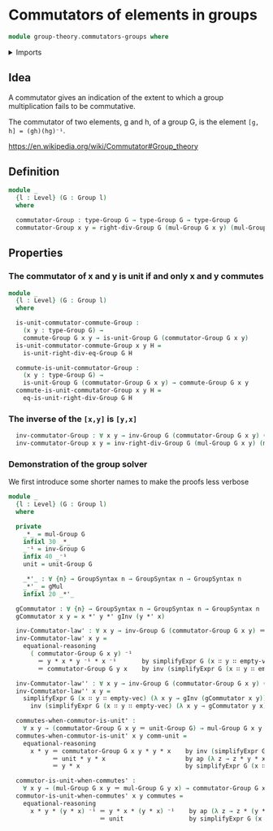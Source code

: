# Commutators of elements in groups

```agda
module group-theory.commutators-groups where
```

<details><summary>Imports</summary>
```agda
open import group-theory.group-solver
open import group-theory.groups
open import foundation.dependent-pair-types
open import foundation.equational-reasoning
open import foundation.identity-types
open import foundation.sets
open import foundation.universe-levels
```
</details>

## Idea

A commutator gives an indication of the extent to which a group multiplication fails to be commutative.

The commutator of two elements, g and h, of a group G, is the element `[g, h] = (gh)(hg)⁻¹`.

https://en.wikipedia.org/wiki/Commutator#Group_theory

## Definition

```agda
module _
  {l : Level} (G : Group l)
  where

  commutator-Group : type-Group G → type-Group G → type-Group G
  commutator-Group x y = right-div-Group G (mul-Group G x y) (mul-Group G y x)
```

## Properties

### The commutator of x and y is unit if and only x and y commutes

```agda
module _
  {l : Level} (G : Group l)
  where

  is-unit-commutator-commute-Group :
    (x y : type-Group G) →
    commute-Group G x y → is-unit-Group G (commutator-Group G x y)
  is-unit-commutator-commute-Group x y H =
    is-unit-right-div-eq-Group G H

  commute-is-unit-commutator-Group :
    (x y : type-Group G) →
    is-unit-Group G (commutator-Group G x y) → commute-Group G x y
  commute-is-unit-commutator-Group x y H =
    eq-is-unit-right-div-Group G H
```

### The inverse of the `[x,y]` is `[y,x]`

```agda
  inv-commutator-Group : ∀ x y → inv-Group G (commutator-Group G x y) ＝ commutator-Group G y x
  inv-commutator-Group x y = inv-right-div-Group G (mul-Group G x y) (mul-Group G y x)
```

### Demonstration of the group solver

We first introduce some shorter names to make the proofs less verbose

```agda
module _
  {l : Level} (G : Group l)
  where

  private
    _*_ = mul-Group G
    infixl 30 _*_
    _⁻¹ = inv-Group G
    infix 40 _⁻¹
    unit = unit-Group G

    _*'_ : ∀ {n} → GroupSyntax n → GroupSyntax n → GroupSyntax n
    _*'_ = gMul
    infixl 20 _*'_

  gCommutator : ∀ {n} → GroupSyntax n → GroupSyntax n → GroupSyntax n
  gCommutator x y = x *' y *' gInv (y *' x)

  inv-Commutator-law' : ∀ x y → inv-Group G (commutator-Group G x y) ＝ commutator-Group G y x
  inv-Commutator-law' x y =
    equational-reasoning
      ( commutator-Group G x y) ⁻¹
        ＝ y * x * y ⁻¹ * x ⁻¹       by simplifyExpr G (x ∷ y ∷ empty-vec) (λ x y → gInv (gCommutator x y))
        ＝ commutator-Group G y x    by inv (simplifyExpr G (x ∷ y ∷ empty-vec) (λ x y → gCommutator y x))

  inv-Commutator-law'' : ∀ x y → inv-Group G (commutator-Group G x y) ＝ commutator-Group G y x
  inv-Commutator-law'' x y =
    simplifyExpr G (x ∷ y ∷ empty-vec) (λ x y → gInv (gCommutator x y)) ∙
      inv (simplifyExpr G (x ∷ y ∷ empty-vec) (λ x y → gCommutator y x))

  commutes-when-commutor-is-unit' :
    ∀ x y → (commutator-Group G x y ＝ unit-Group G) → mul-Group G x y ＝ mul-Group G y x
  commutes-when-commutor-is-unit' x y comm-unit =
    equational-reasoning
      x * y ＝ commutator-Group G x y * y * x    by inv (simplifyExpr G (x ∷ y ∷ empty-vec) (λ x y → (gCommutator x y *' y *' x)))
            ＝ unit * y * x                      by ap (λ z → z * y * x) comm-unit
            ＝ y * x                             by simplifyExpr G (x ∷ y ∷ empty-vec) (λ x y → (gUnit *' y *' x))

  commutor-is-unit-when-commutes' :
    ∀ x y → (mul-Group G x y ＝ mul-Group G y x) → commutator-Group G x y ＝ unit-Group G
  commutor-is-unit-when-commutes' x y commutes =
    equational-reasoning
      x * y * (y * x) ⁻¹ ＝ y * x * (y * x) ⁻¹    by ap (λ z → z * (y * x) ⁻¹) commutes
                         ＝ unit                  by simplifyExpr G (x ∷ y ∷ empty-vec) (λ x y → (y *' x *' gInv (y *' x)))
```
